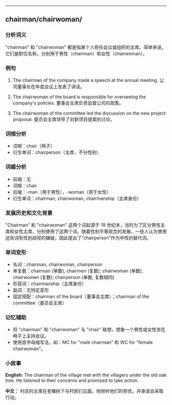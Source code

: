 
---------------
## chairman/chairwoman/
### 分析词义
"chairman" 和 "chairwoman" 都是指某个人担任会议或组织的主席。简单来说，它们是职位名称，分别用于男性（chairman）和女性（chairwoman）。

### 例句
1. The chairman of the company made a speech at the annual meeting.
   公司董事长在年度会议上发表了讲话。

2. The chairwoman of the board is responsible for overseeing the company's policies.
   董事会主席负责监督公司的政策。

3. The chairwoman of the committee led the discussion on the new project proposal.
   委员会主席领导了对新项目提案的讨论。

### 词根分析
- 词根：chair（椅子）
- 衍生单词：chairperson（主席，不分性别）

### 词缀分析
- 前缀：无
- 词根：chair
- 后缀：-man（用于男性），-woman（用于女性）
- 衍生单词：chairman, chairwoman, chairmanship（主席身份）

### 发展历史和文化背景
"Chairman" 和 "chairwoman" 这两个词起源于 19 世纪末，当时为了区分男性主席和女性主席，分别使用了这两个词。随着性别平等观念的发展，一些人认为使用这些词有性别歧视的嫌疑，因此提出了“chairperson”作为中性的替代词。

### 单词变形
- 名词：chairman, chairwoman, chairperson
- 单复数：chairman (单数), chairmen (复数); chairwoman (单数), chairwomen (复数); chairperson (单数, 复数相同)
- 形容词：chairmanship（主席身份）
- 副词：无特定变形
- 固定搭配：chairman of the board（董事会主席）；chairman of the committee（委员会主席）

### 记忆辅助
- 将 "chairman" 和 "chairwoman" 与 "chair" 联想，想象一个男性或女性坐在椅子上主持会议。
- 使用首字母缩写法，如：MC for "male chairman" 和 WC for "female chairwoman"。

### 小故事
**English:**
The chairman of the village met with the villagers under the old oak tree. He listened to their concerns and promised to take action.

**中文：**
村庄的主席在老橡树下与村民们见面。他倾听他们的担忧，并承诺会采取行动。

